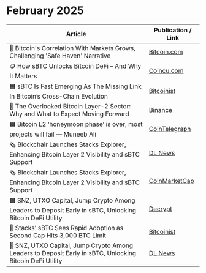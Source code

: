 # February 2025

| Article                                                                                                  | Publication / Link                                                                                                                                      |
| -------------------------------------------------------------------------------------------------------- | ------------------------------------------------------------------------------------------------------------------------------------------------------- |
| 🧡 Bitcoin's Correlation With Markets Grows, Challenging 'Safe Haven' Narrative                          | [Bitcoin.com](http://bitcoin.com/)                                                                                                                      |
| 🪙 How sBTC Unlocks Bitcoin DeFi – And Why It Matters                                                    | [Coincu.com](http://coincu.com/)                                                                                                                        |
| 🟧 sBTC Is Fast Emerging As The Missing Link In Bitcoin’s Cross-Chain Evolution                          | [Bitcoinist](https://bitcoinist.com/sbtc-is-fast-emerging-as-the-missing-link-in-bitcoins-cross-chain-evolution/)                                       |
| 🧡 The Overlooked Bitcoin Layer-2 Sector: Why and What to Expect Moving Forward                          | [Binance](https://www.binance.com/en-IN/square/post/20381520919281)                                                                                     |
| 🟧 Bitcoin L2 ‘honeymoon phase’ is over, most projects will fail — Muneeb Ali                            | [CoinTelegraph](https://cointelegraph.com/news/bitcoin-layer2-projects-fade-stacks-muneeb-ali)                                                          |
| 🗞️ Blockchair Launches Stacks Explorer, Enhancing Bitcoin Layer 2 Visibility and sBTC Support           | [DL News](https://www.dlnews.com/research/external/blockchair-launches-stacks-explorer-enhancing-bitcoin-layer-2-visibility-and-sbtc-support/)          |
| 🗞️ Blockchair Launches Stacks Explorer, Enhancing Bitcoin Layer 2 Visibility and sBTC Support           | [CoinMarketCap](https://coinmarketcap.com/community/articles/67bf2560ae03156d954313b6/)                                                                 |
| 🟧 SNZ, UTXO Capital, Jump Crypto Among Leaders to Deposit Early in sBTC, Unlocking Bitcoin DeFi Utility | [Decrypt](https://decrypt.co/307910/snz-utxo-capital-jump-crypto-among-leaders-to-deposit-early-in-sbtc-unlocking-bitcoin-defi-utility)                 |
| 🚀 Stacks’ sBTC Sees Rapid Adoption as Second Cap Hits 3,000 BTC Limit                                   | [Bitcoinist](https://bitcoinist.com/stacks-sbtc-sees-rapid-adoption-as-second-cap-hits-3000-btc-limit/)                                                 |
| 🚀 SNZ, UTXO Capital, Jump Crypto Among Leaders to Deposit Early in sBTC, Unlocking Bitcoin DeFi Utility | [DL News](https://www.dlnews.com/research/external/snz-utxo-capital-jump-crypto-among-leaders-to-deposit-early-in-sbtc-unlocking-bitcoin-defi-utility/) |
